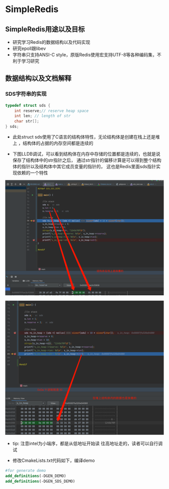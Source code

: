 # SimpleRedis 

## SimpleRedis用途以及目标

* 研究学习Redis的数据结构以及代码实现
* 研究epoll跟libev 
* 字符串只支持ANSI-C style，原版Redis使用宏支持UTF-8等各种编码集，不利于学习研究

## 数据结构以及文档解释

### SDS字符串的实现

```c 
typedef struct sds {
    int reserve;// reserve heap space
    int len; // length of str
    char str[];
} sds;
```

* 此处struct sds使用了C语言的结构体特性，无论结构体是创建在栈上还是堆上 ，结构体的占据的内存空间都是连续的

* 下图LLDB调试，可以看到结构体在内存中存储的位置都是连续的，也就是说保存了结构体中的str指针之后，
  通过str指针的偏移计算是可以得到整个结构体的指针以及结构体中其它成员变量的指针的，
  这也是Redis里面sds指针实现依赖的一个特性

![sds in stack](./image/sds_in_stack.png)

![sds in heap](./image/sds_in_heap.png)

* tip: 注意intel为小端序，都是从低地址开始读 往高地址走的，读者可以自行调试

* 修改CmakeLists.txt代码如下，编译demo

```cmake
#for generate demo
add_definitions(-DGEN_DEMO)
add_definitions(-DGEN_SDS_DEMO)
```


